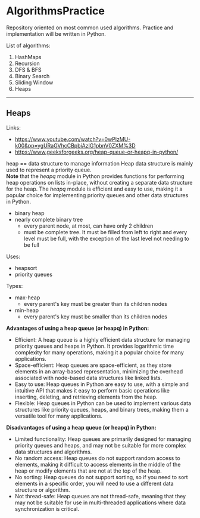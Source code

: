 # AlgorithmsPractice
Repository oriented on most common used algorithms. Practice and implementation will be written in Python. 

List of algorithms:<br/>
1. HashMaps<br/>
2. Recursion<br/>
3. DFS & BFS<br/>
4. Binary Search<br/>
5. Sliding Window<br/>
6. Heaps


---
## Heaps
Links: 
* https://www.youtube.com/watch?v=0wPlzMU-k00&pp=ygURaGVhcCBpbiAzIG1pbnV0ZXM%3D
* https://www.geeksforgeeks.org/heap-queue-or-heapq-in-python/

heap == data structure to manage information
Heap data structure is mainly used to represent a priority queue.<br/>
**Note** that the *heapq* module in Python provides functions for performing heap operations on lists in-place, without creating a separate data structure for the heap. The *heapq* module is efficient and easy to use, making it a popular choice for implementing priority queues and other data structures in Python.

- binary heap
- nearly complete binary tree
  - every parent node, at most, can have only 2 children
  - must be complete tree. It must be filled from left to right and every level must be full, with the exception of the last level not needing to be full

Uses: 
* heapsort
* priority queues

Types: 
* max-heap
  * every parent's key must be greater than its children nodes
* min-heap
  * every parent's key must be smaller than its children nodes

**Advantages of using a heap queue (or heapq) in Python:**
* Efficient: A heap queue is a highly efficient data structure for managing priority queues and heaps in Python. It provides logarithmic time complexity for many operations, making it a popular choice for many applications.
* Space-efficient: Heap queues are space-efficient, as they store elements in an array-based representation, minimizing the overhead associated with node-based data structures like linked lists.
* Easy to use: Heap queues in Python are easy to use, with a simple and intuitive API that makes it easy to perform basic operations like inserting, deleting, and retrieving elements from the heap.
* Flexible: Heap queues in Python can be used to implement various data structures like priority queues, heaps, and binary trees, making them a versatile tool for many applications.

**Disadvantages of using a heap queue (or heapq) in Python:**
* Limited functionality: Heap queues are primarily designed for managing priority queues and heaps, and may not be suitable for more complex data structures and algorithms.
* No random access: Heap queues do not support random access to elements, making it difficult to access elements in the middle of the heap or modify elements that are not at the top of the heap.
* No sorting: Heap queues do not support sorting, so if you need to sort elements in a specific order, you will need to use a different data structure or algorithm.
* Not thread-safe: Heap queues are not thread-safe, meaning that they may not be suitable for use in multi-threaded applications where data synchronization is critical.
